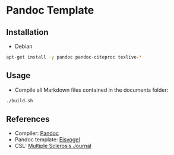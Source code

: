 # Pandoc Template

## Installation

- Debian

```sh
apt-get install -y pandoc pandoc-citeproc texlive-*
```

## Usage

- Compile all Markdown files contained in the documents folder:

```sh
./build.sh
```

## References

- Compiler: [Pandoc](https://pandoc.org/)
- Pandoc template: [Eisvogel](https://github.com/Wandmalfarbe/pandoc-latex-template)
- CSL: [Multiple Sclerosis Journal](https://github.com/citation-style-language/styles/blob/master/multiple-sclerosis-journal.csl)
